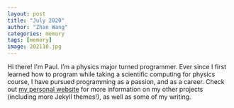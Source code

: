 ```yaml
---
layout: post
title: "July 2020"
author: "Zhan Wang"
categories: memory
tags: [memory]
image: 202110.jpg
---
```


Hi there! I'm Paul. I’m a physics major turned programmer. Ever since I first learned how to program while taking a scientific computing for physics course, I have pursued programming as a passion, and as a career. Check out [my personal website](https://www.lenpaul.com/) for more information on my other projects (including more Jekyll themes!), as well as some of my writing.
